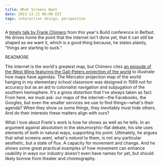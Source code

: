 ```yaml
---
title: What Screens Want
date: 2013-11-21 00:00 EST
tags: interaction design, perspective
---
```


A [timely talk by Frank Chimero](http://frankchimero.com/what-screens-want/) from this year's Build conference in Belfast. He drives home the point that the internet isn't done yet, that it can still be shaped as we want it, which is a good thing because, he states plainly, "things are starting to suck."

READMORE

The internet is the world's greatest map, but Chimero cites [an episode of the West Wing featuring the Gall-Peters projection of the world][1] to illustrate how maps have agendas. The Mercator projection map of the world hanging in my elementary school classroom was designed in 1569 not for accuracy but as an aid to colonialist navigation and subjugation of the southern hemisphere. It's a gross distortion that I've always taken as fact. From here, we must ask: our maps of the internet—the Facebooks, the Googles, but even the smaller services we use to find things—what's their agenda? When they show us some things, they inevitably must hide others. And do their interests these matters align with ours?

What I love about Frank's work is how he shows as well as he tells. In an argument against absolutism in the skeumorphic-flat debate, his site uses elements of both in natural ways, supporting his point. Ultimately, he argues that what screens *want*, what's *natural* to them, is not any particular aesthetic, but a state of flux. A capacity for movement and change. And he shows some great practical examples of how movement can enhance usability in ways our industry doesn't even have names for yet, but should likely borrow from theater and choreography.

 [1]: http://en.wikipedia.org/wiki/Gall%E2%80%93Peters_projection#In_popular_culture
